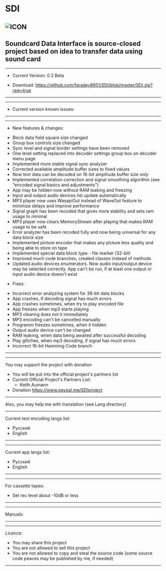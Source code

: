 # SDI 
![ICON](https://i112.fastpic.ru/big/2020/0527/15/8ee92ed9e628774e94b9de0538401315.png)
-----------------------------
Soundcard Data Interface is source-closed project based on idea to transfer data using sound card
-----------------------------

-----------------------------
* Current Version: 0.2 Beta
- Download: https://github.com/faradey8951/SDI/blob/master/SDI.zip?raw=true
-----------------------------

-----------------------------
* Current version known issues:

-----------------------------
-----------------------------
- New features & changes:
 * Block data field square size changed
 * Group box controls size changed
 * Sync level and signal border settings have been removed
 * One level setting replaced into decoder settings group box on decoder menu page
 * Implemented more stable signal sync analyzer
 * Corrected available amplitude buffer sizes to fixed values
 * Now text data can be decoded on 16-bit amplitude buffer size only
 * Implemented correlation correction and signal smoothing algorithm (see "encoded signal basics and adjustments")
 * App may be hidden now without RAM leaking and freezing
 * Input and output audio devices list update automatically
 * MP3 player now uses WasapiOut instead of WaveOut feature to minimize delays and improve performance
 * Signal graph has been recoded that gives more stability and sets ram usage to minimal 
 * MP3 player now clears MemoryStream after playing that makes RAM usage to be safe
 * Error analyzer has been recoded fully and now being universal for any data block size
 * Implemented picture encoder that makes any picture less quality and being able to store on tape
 * Implemented special data block type - file marker (32-bit)
 * Improved much code branches, created classes instead of methods
 * Updated audio devices enumerators. Now audio input/output device may be selected correctly. App can't be run, if at least one output or input audio device doesn't exist

- Fixes:
 * Incorrect error analyzing system for 38-bit data blocks
 * App crashes, if decoding signal has much errors
 * App crashes sometimes, when try to play encoded file
 * App freezes when mp3 starts playing
 * MP3 clearing does not it immediately
 * MP3 encoding can't be cancelled manually
 * Programm freezes sometimes, when it hidden
 * Output audio device can't be changed
 * RAM leaking, when data being awaited after successful decoding
 * Play glitches, when mp3 decoding, if signal has much errors
 * Incorrect 16-bit Hamming Code branch
-----------------------------

-----------------------------
You may support the project with donation
- You will be put into the official project's partners list
- Current Official Project's Partners List:
  * Keith Aumann
- Donation https://www.paypal.me/SDIproject
-----------------------------

Also, you may help me with translation (see Lang directory)

-----------------------------
Current text encoding langs list:
- Русский
- English
-----------------------------

-----------------------------
Current app langs list:
- Русский
- English
-----------------------------

-----------------------------
For cassette tapes:
- Set rec level about -10dB or less
-----------------------------

-----------------------------
Manuals:

-----------------------------

-----------------------------
Licence:
- You may share this project
- You are not allowed to sell this project
- You are not allowed to copy and steal the source code (some source code peaces may be published by me, if needed)
-----------------------------

